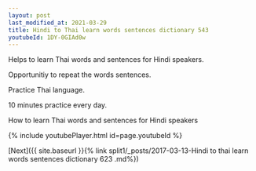 ```yaml
---
layout: post
last_modified_at: 2021-03-29
title: Hindi to Thai learn words sentences dictionary 543 
youtubeId: 1DY-0GIAd0w
---
```

 
 
Helps to learn Thai words and sentences for Hindi speakers.

Opportunitiy to repeat the words sentences. 

Practice Thai language. 
 
10 minutes practice every day. 
 
How to learn Thai words and sentences for Hindi speakers 
 
{% include youtubePlayer.html id=page.youtubeId %}
 
 
[Next]({{ site.baseurl }}{% link  split1/_posts/2017-03-13-Hindi to thai learn words sentences dictionary 623 .md%})
 
